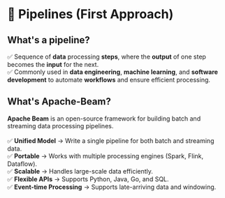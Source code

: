 # 🚀 Pipelines (First Approach)

## What's a pipeline?

✅  Sequence of **data** processing **steps**, where the **output** of one step becomes the **input** for the next. <br>
✅  Commonly used in **data engineering**, **machine learning**, and **software development** to automate **workflows** and ensure efficient processing.

## What's Apache-Beam?

**Apache Beam** is an open-source framework for building batch and streaming data processing pipelines.
<br> <br>
✅ **Unified Model** → Write a single pipeline for both batch and streaming data.<br>
✅ **Portable** → Works with multiple processing engines (Spark, Flink, Dataflow).<br>
✅ **Scalable** → Handles large-scale data efficiently.<br>
✅ **Flexible APIs** → Supports Python, Java, Go, and SQL.<br>
✅ **Event-time Processing** → Supports late-arriving data and windowing.